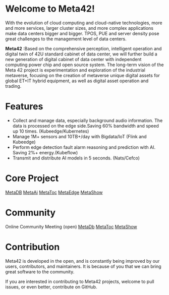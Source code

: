 # Welcome to Meta42!

With the evolution of cloud computing and cloud-native technologies, more and more services, larger cluster sizes, and more complex applications make data centers bigger and bigger. TPOS, PUE and server density pose great challenges to the management level of data centers.

**Meta42**  :Based on the comprehensive perception, intelligent operation and digital twin of 42U standard cabinet of data center, we will further build a new generation of digital cabinet of data center with independent computing power chip and open source system. The long-term vision of the Meta 42 project is experimentation and exploration of the industrial metaverse, focusing on the creation of metaverse unique digital assets for global ET+IT hybrid equipment, as well as digital asset operation and trading.

# Features
* Collect and manage data, especially background audio information. The data is processed on the edge side.Saving 60% bandwidth and speed up 10 times. (Kubeedge/Kubernetes)
* Manage 1M+ sensors and 10TB+/day with Bigdata/IoT (Flink and Kubeedge)
* Perform edge detection fault alarm reasoning and prediction with AI. Saving 2%+ energy.(Kubeflow)
* Transmit and distribute AI models in 5 seconds. (Nats/Cefco)


# Core Project
[MetaDB](https://github.com/vmeta42/metadb)
[MetaAi](https://github.com/vmeta42/metaai)
[MetaToc](https://github.com/vmeta42/metatoc)
[MetaEdge](https://github.com/vmeta42/metaedge)
[MetaShow](https://github.com/vmeta42/metashow)

# Community
Online Community Meeting (open)
[MetaDb](https://github.com/vmeta42/metadb/wiki)
[MetaToc](https://github.com/vmeta42/metatoc/wiki)
[MetaShow](https://github.com/vmeta42/metashow/wiki)


# Contribution
Meta42 is developed in the open, and is constantly being improved by our users, contributors, and maintainers. It is because of you that we can bring great software to the community.

If you are interested in contributing to Meta42 projects, welcome to pull issues, or even better, contribute on GitHub.


